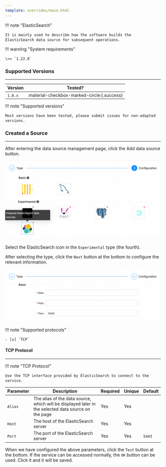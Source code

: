 ```yaml
---
template: overrides/main.html
---
```


!!! note "ElasticSearch"

    It is mainly used to describe how the software builds the ElasticSearch data source for subsequent operations.

!!! warning "System requirements"

    \>= `1.22.0`

### Supported Versions

---

| Version | Tested?                                     |
|---------|---------------------------------------------|
| `1.0.x` | :material-checkbox-marked-circle:{.success} |

!!! note "Supported versions"

    Most versions have been tested, please submit issues for non-adapted versions.

### Created a Source

---

After entering the data source management page, click the Add data source button.

![img.png](../../../assets/images/others/management/datasource/elasticsearch/img.png)

Select the ElasticSearch icon in the `Experimental` type (the fourth).

After selecting the type, click the `Next` button at the bottom to configure the relevant information.

![img.png](../../../assets/images/others/management/datasource/elasticsearch/img_1.png)

!!! note "Supported protocols"

    - [x] `TCP`

#### TCP Protocol

---

!!! note "TCP Protocol"

    Use the TCP interface provided by ElasticSearch to connect to the service.

| Parameter | Description                                                                                         | Required | Unique | Default |
|-----------|-----------------------------------------------------------------------------------------------------|----------|--------|---------|
| `Alias`   | The alias of the data source, which will be displayed later in the selected data source on the page | Yes      | Yes    |         |
| `Host`    | The host of the ElasticSearch server                                                                | Yes      | Yes    |         |
| `Port`    | The port of the ElasticSearch server                                                                | Yes      | Yes    | `5443`  |

When we have configured the above parameters, click the `Test` button at the bottom. If the service can be accessed normally, the `OK` button can be used. Click it and it will be saved.
